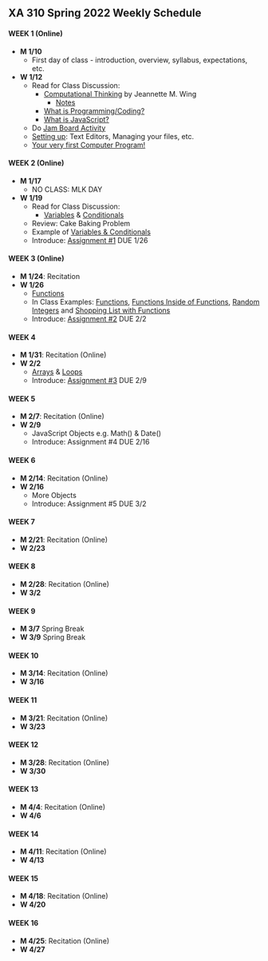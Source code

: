 ## XA 310 Spring 2022 Weekly Schedule



#### WEEK 1 (Online)
- **M	1/10**
  - First day of class - introduction, overview, syllabus, expectations, etc. 
- **W	1/12**
  - Read for Class Discussion: 
    - [Computational Thinking](https://www.cs.cmu.edu/afs/cs/usr/wing/www/publications/Wing06.pdf)  by Jeannette M. Wing
      - [Notes](/Documents/compthinking.md)   
    - [What is Programming/Coding?](https://hackr.io/blog/what-is-programming)
    - [What is JavaScript?](https://www.youtube.com/watch?v=nItSSTwBvSU) 
  - Do [Jam Board Activity](https://jamboard.google.com/d/1CteIBg4GicjIR3SPdqJBnASkEAc1ZyohZnXIJN3ARKo/edit?usp=sharing)
  - [Setting up](/Documents/settingup.md): Text Editors, Managing your files, etc. 
  - [Your very first Computer Program!](/Documents/firstprogram.md)    

#### WEEK 2 (Online)

- **M	1/17**
  - NO CLASS: MLK DAY
- **W	1/19**
  - Read for Class Discussion: 
    - [Variables](/Documents/variables.md) & [Conditionals](/Documents/conditionals.md)
  - Review: Cake Baking Problem
  - Example of [Variables & Conditionals](/CodeFiles/conditionalsExample.html)
  - Introduce: [Assignment #1](/Assignments/Assignment01.md) DUE 1/26

#### WEEK 3 (Online)
- **M	1/24**: Recitation 
- **W	1/26**
  - [Functions](Documents/functions.md)
  - In Class Examples: [Functions](/CodeFiles/functionsExample.html), [Functions Inside of Functions](/CodeFiles/functionsInsideofFunctionsExample.html), [Random Integers](/CodeFiles/randomIntegersExample.html) and [Shopping List with Functions](/CodeFiles/conditionalswithFunctionsExample.html)
  - Introduce: [Assignment #2](/Assignments/Assignment02.md) DUE 2/2
  

#### WEEK 4 

- **M	1/31**: Recitation (Online)
- **W	2/2**
  - [Arrays](Documents/arrays.md) & [Loops](/Documents/loops.md)
  - Introduce: [Assignment #3](/Assignments/Assignment03.md) DUE 2/9

#### WEEK 5
- **M	2/7**: Recitation (Online)
- **W	2/9**
  - JavaScript Objects e.g. Math() & Date()
  - Introduce: Assignment #4 DUE 2/16
  

#### WEEK 6
- **M	2/14**: Recitation (Online)
- **W	2/16**
  - More Objects
  - Introduce: Assignment #5 DUE 3/2   

#### WEEK 7
- **M	2/21**: Recitation (Online)
- **W	2/23**

#### WEEK 8 
- **M	2/28**: Recitation (Online)
- **W	3/2**

#### WEEK 9
- **M	3/7** Spring Break
- **W	3/9** Spring Break

#### WEEK 10
- **M	3/14**: Recitation (Online)
- **W	3/16**

#### WEEK 11
- **M	3/21**: Recitation (Online)
- **W	3/23**
#### WEEK 12
- **M	3/28**: Recitation (Online)
- **W	3/30**

#### WEEK 13
- **M	4/4**: Recitation (Online)
- **W	4/6**

#### WEEK 14
- **M	4/11**: Recitation (Online)
- **W	4/13**
#### WEEK 15
- **M	4/18**: Recitation (Online)
- **W	4/20**

#### WEEK 16
- **M	4/25**: Recitation (Online)
- **W	4/27**

